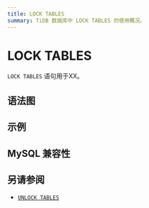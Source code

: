 ```yaml
---
title: LOCK TABLES
summary: TiDB 数据库中 LOCK TABLES 的使用概况。
---
```


# LOCK TABLES

`LOCK TABLES` 语句用于XX。

## 语法图

## 示例

## MySQL 兼容性

## 另请参阅

* [`UNLOCK TABLES`](/sql-statements/sql-statement-unlock-tables.md)
